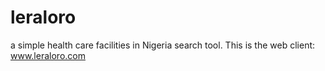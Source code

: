# leraloro
a simple health care facilities in Nigeria search tool. This is the web client: www.leraloro.com